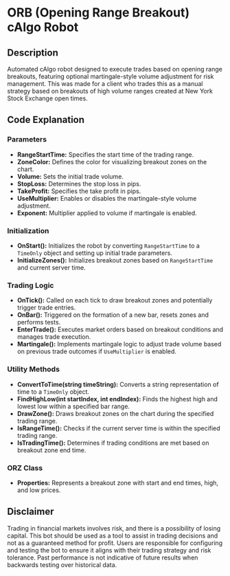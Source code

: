 # ORB (Opening Range Breakout) cAlgo Robot

## Description

Automated cAlgo robot designed to execute trades based on opening range breakouts, featuring optional martingale-style volume adjustment for risk management. This was made for a client who trades this as a manual strategy based on breakouts of high volume ranges created at New York Stock Exchange open times.

## Code Explanation

### Parameters

- **RangeStartTime:** Specifies the start time of the trading range.
- **ZoneColor:** Defines the color for visualizing breakout zones on the chart.
- **Volume:** Sets the initial trade volume.
- **StopLoss:** Determines the stop loss in pips.
- **TakeProfit:** Specifies the take profit in pips.
- **UseMultiplier:** Enables or disables the martingale-style volume adjustment.
- **Exponent:** Multiplier applied to volume if martingale is enabled.

### Initialization

- **OnStart():** Initializes the robot by converting `RangeStartTime` to a `TimeOnly` object and setting up initial trade parameters.
- **InitializeZones():** Initializes breakout zones based on `RangeStartTime` and current server time.

### Trading Logic

- **OnTick():** Called on each tick to draw breakout zones and potentially trigger trade entries.
- **OnBar():** Triggered on the formation of a new bar, resets zones and performs tests.
- **EnterTrade():** Executes market orders based on breakout conditions and manages trade execution.
- **Martingale():** Implements martingale logic to adjust trade volume based on previous trade outcomes if `UseMultiplier` is enabled.

### Utility Methods

- **ConvertToTime(string timeString):** Converts a string representation of time to a `TimeOnly` object.
- **FindHighLow(int startIndex, int endIndex):** Finds the highest high and lowest low within a specified bar range.
- **DrawZone():** Draws breakout zones on the chart during the specified trading range.
- **IsRangeTime():** Checks if the current server time is within the specified trading range.
- **IsTradingTime():** Determines if trading conditions are met based on breakout zone end time.

### ORZ Class

- **Properties:** Represents a breakout zone with start and end times, high, and low prices.

## Disclaimer
Trading in financial markets involves risk, and there is a possibility of losing capital. This bot should be used as a tool to assist in trading decisions and not as a guaranteed method for profit. Users are responsible for configuring and testing the bot to ensure it aligns with their trading strategy and risk tolerance. Past performance is not indicative of future results when backwards testing over historical data.
